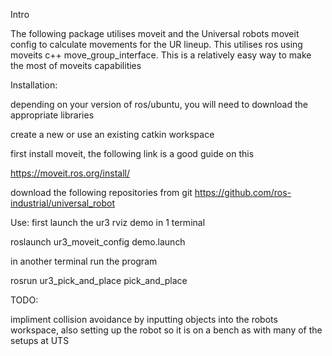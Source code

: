 Intro

The following package utilises moveit and the Universal robots moveit config
to calculate movements for the UR lineup. This utilises ros using moveits
c++ move_group_interface. This is a relatively easy way to make the most of 
moveits capabilities

Installation:

depending on your version of ros/ubuntu, you will need to download the appropriate libraries

create a new or use an existing catkin workspace

first install moveit, the following link is a good guide on this

https://moveit.ros.org/install/

download the following repositories from git
https://github.com/ros-industrial/universal_robot

Use:
first launch the ur3 rviz demo in 1 terminal

roslaunch ur3_moveit_config demo.launch

in another terminal run the program

rosrun ur3_pick_and_place pick_and_place

TODO:

impliment collision avoidance by inputting objects into the robots workspace, also setting up the robot so it is on a bench as with
many of the setups at UTS
